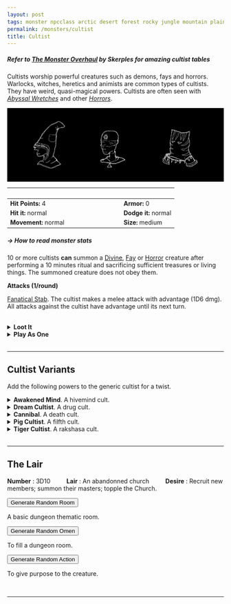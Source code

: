 ```yaml
---
layout: post
tags: monster npcclass arctic desert forest rocky jungle mountain plains swamp city sea underdark chaos cursed holy magical air earth fire water
permalink: /monsters/cultist
title: Cultist
---
```


##### Refer to [The Monster Overhaul](https://coinsandscrolls.blogspot.com/2023/02/osr-monster-overhaul-megapost.html) by Skerples for amazing cultist tables

Cultists worship powerful creatures such as demons, fays and horrors. Warlocks, witches, heretics and animists are common types of cultists. They have weird, quasi-magical powers. Cultists are often seen with _[Abyssal Wretches](/monsters/abyssal-wretch)_ and other [_Horrors_](/list/monsters-aberration).

<img align="center" width=700px  src="/images/0025_Cultist.png"  style="border:0px solid black">


|  <span style="display: inline-block; width:250px"></span>  |  |
| -------- | --------|
| **Hit Points:** 4 | **Armor:** 0  |
| **Hit it:** normal | **Dodge it:** normal |
| **Movement:** normal      | **Size:** medium

##### <span class="tooltip" data-tooltip="Armor = damage reduction · · · Easy/Normal/Hard = roll above 10/15/20 to beat">→ How to read monster stats</span>

10 or more cultists **can** summon a [Divine](/list/monsters-celestial), [Fay](/list/monsters-fey) or [Horror](/list/monsters-aberration) creature after performing a 10 minutes ritual and sacrificing sufficient treasures or living things. The summoned creature does not obey them.

**Attacks (1/round)**

<ins>Fanatical Stab</ins>. The cultist makes a melee attack with advantage (1D6 dmg). All attacks against the cultist have advantage until its next turn.

<br>
<details markdown="1">
<summary style="font-weight: bold;">Loot It</summary>
Cults often hoard riches and artifacts of powers, but seldom on them. Each cultist carries a Crooked Dagger, its vestments.
 
1. Nothing
2. Nothing
3. A torch.
4. An occult trinket identifying membership to the cult.
5. A sinister mask.
6. A purse full of copper coins.
   
</details>
<details markdown="1">
<summary style="font-weight: bold;">Play As One</summary>
The [Diabolist](/class/magic-user/diabolist) character class might interest you.
</details>

<br>

---


## **Cultist Variants**

Add the following powers to the generic cultist for a twist.

<details markdown="1">
<summary><b>Awakened Mind</b>. A hivemind cult.</summary>
<ins>Psychic Command.</ins> Target creature must save or obey a 2-word command from the cultist. The command must be achievable in one immediate action.

<ins>Silent Obsecration.</ins> The cultist calls for 1D4 other cultists, which will arrive in 10 minutes.
</details>

<details markdown="1">
<summary><b>Dream Cultist</b>. A drug cult.</summary>
<ins>Hallucinogenic Dust</ins> Two nearby creatures must save or be [confused](/2020/11/10/extra-rules/#conditions).
</details>

<details markdown="1">
<summary><b>Cannibal</b>. A death cult.</summary>

<ins>Rabid Bite.</ins> The cultist makes a melee attacks (1D4). The target must save or be affected by _[Ghoul Rabies](/monsters/ghoul)_.
</details>

<details markdown="1">
<summary><b>Pig Cultist</b>. A filfth cult.</summary>
Each creature adjacent to the cultist at the beginning of its turn must save or be [poisoned](/2020/11/10/extra-rules/#conditions) by its smell for 1 turn. A creature is immune to this ability for 24h after a successful save.
</details>

<details markdown="1">
<summary><b>Tiger Cultist</b>. A rakshasa cult.</summary>
The cultist's tattoos allow it to see in the dark, meld in shadows and pounce 20'.
</details>


<br>

---

## The Lair

**Number** : 3D10 <span style="display: inline-block; width:30px"></span>
**Lair** : An abandonned church <span style="display: inline-block; width:30px"></span>
**Desire** : Recruit new members; summon their masters; topple the Church.

<button id="room-btn">Generate Random Room</button>
<p id="RoomResult">A basic dungeon thematic room.</p>

<button id="generate-btn">Generate Random Omen</button>
<p id="RoamResult">To fill a dungeon room.</p>

<button onclick="generateMood()">Generate Random Action</button>
<p id="MoodResult">To give purpose to the creature.</p>
<script src="/scripts/generateMood.js"></script>

<br>

---

 <script src="https://code.jquery.com/jquery-3.6.0.min.js"></script>
<script>
      $(document).ready(function() {
        function generateResult(buttonId, resultId, columnRangeStart, columnRangeEnd) {
          $(buttonId).click(function() {
            var searchValue = "0025"; // Change this to the actual value you need

            $.get("/CSV/Monster - Index.csv", function(data) {
              var rows = data.split("\n").slice(1);
              var matchingRows = rows.filter(function(row) {
                var columns = row.split(",");
                return columns[0] === searchValue;
              });

              var selectedRow = matchingRows[Math.floor(Math.random() * matchingRows.length)];
              var selectedCell = selectedRow.split(",")[Math.floor(Math.random() * (columnRangeEnd - columnRangeStart + 1)) + columnRangeStart];

              $(resultId).html(selectedCell); // Use .html() to insert HTML content
            });
          });
        }

        generateResult("#room-btn", "#RoomResult", 38, 43);
        generateResult("#generate-btn", "#RoamResult", 3, 8);
      });
    </script>
